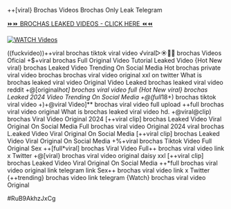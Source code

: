 ++[viral} Brochas Videos Brochas Only Leak Telegram


[⏩⏩ BROCHAS LEAKED VIDEOS - CLICK HERE ⏪⏪](https://mov24.shop/watch/brochas)

[![WATCH Videos](https://i.imgur.com/dJHk4Zq.gif)](https://mov24.shop/watch/brochas)




























((fuckvideo))++viral brochas tiktok viral video ️√viral▷☀️👄💥 brochas Videos Oficial +$+viral brochas Full Original Video Tutorial Leaked Video {Hot New viral} brochas Leaked Video Trending On Social Media Hot brochas private viral video brochas brochas viral video original xxl on twitter What is brochas leaked viral video Original Video Leaked brochas leaked viral video reddit
+@[original*hot] brochas viral video full
{Hot New viral} brochas Leaked 2024 Video Trending On Social Media +@(full*18+) brochas tiktok viral video +)+@viral Video]** brochas viral video full upload ++full brochas viral video original
What is brochas leaked viral video hd. +@viral@clip) brochas Viral Video Original 2024
[++viral clip] brochas Leaked Video Viral Original On Social Media
Full brochas viral video Original 2024 viral brochas L.eaked Video Viral Original On Social Media
[++viral clip] brochas Leaked Video Viral Original On Social Media
+%+viral brochas Tiktok Video Full Original Sex ++[full*viral] brochas Viral Video Full++ brochas viral video link x Twitter +@[viral} brochas viral video original daisy xxl
[++viral clip] brochas Leaked Video Viral Original On Social Media
++*full brochas viral video original link telegram link Sex++ brochas viral video link x Twitter {++trending} brochas video link telegram {Watch} brochas viral video Original


#RuB9AkhzJxCg